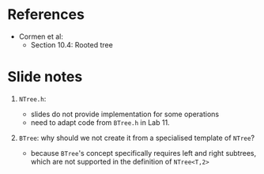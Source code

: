 
# References
- Cormen et al:
  - Section 10.4: Rooted tree

# Slide notes
1. `NTree.h`:
   - slides do not provide implementation for some operations
   - need to adapt code from `BTree.h` in Lab 11.
  
2. `BTree`: why should we not create it from a specialised template of `NTree`?
   - because `BTree`'s concept specifically requires left and right subtrees, which are not supported in the definition of `NTree<T,2>`